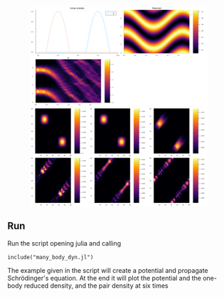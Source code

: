 <p align="center">
    <img src="plots/main.png" width="400" max-width="90%" alt="Plot" />
    <img src="plots/pair_density_ρ.png" width="400" max-width="90%" alt="Plot" />
</p>

## Run
Run the script opening julia and calling
```
include("many_body_dyn.jl")
```
The example given in the script will create a potential and propagate Schrödinger's equation. At the end it will plot the potential and the one-body reduced density, and the pair density at six times
